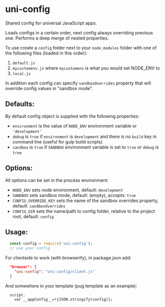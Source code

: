 uni-config
================

Shared config for universal JavaScript apps.

Loads configs in a certain order, next config always overriding previous one. Performs a deep merge of nested properties.

To use create a `config` folder next to your `node_modules` folder with one of the following files (loaded in this order):

  1. `default.js`
  2. `mycustomenv.js` where `mycustomenv` is what you would set NODE_ENV to
  3. `local.js`

In addition each config can specify `sandboxOverrides` property that will override config values in "sandbox mode".

## Defaults:

By default config object is supplied with the following properties:
  - `environment` is the value of `NODE_ENV` environment variable or `'development'`
  - `debug` is `true` if `environment` is `development` and there is no `build` key in command line (useful for gulp build scripts)
  - `sandbox` is `true` if `SANDBOX` environment variable is set to `true` or `debug` is `true`

## Options:

All options can be set in the process environment:
 - `NODE_ENV` sets node environment, default: `development`
 - `SANDBOX` sets sandbox mode, default: (empty), accepts: `true`
 - `CONFIG_OVERRIDE_KEY` sets the name of the sandbox overrides property, default: `sandboxOverrides`
 - `CONFIG_DIR` sets the name/path to config folder, relative to the project root, default: `config`

## Usage:

```javascript
  const config = require('uni-config');
  // use your config
```

For clientside to work (with browserify), in package.json add:
```json
  "browser": {
    "uni-config": "uni-config/client.js"
  }
```

And somewhere in your template (pug template as an example):
```jade
  script.
    var __appConfig__=!{JSON.stringify(config)};
```
